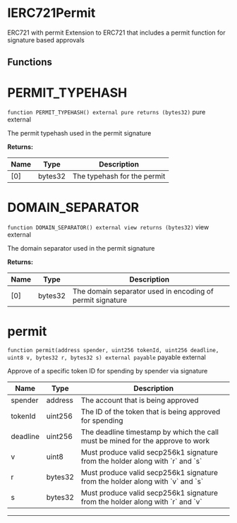 

# IERC721Permit

ERC721 with permit
Extension to ERC721 that includes a permit function for signature based approvals




## Functions
# PERMIT_TYPEHASH


`function PERMIT_TYPEHASH() external pure returns (bytes32)` pure external

The permit typehash used in the permit signature




**Returns:**

| Name | Type | Description |
| ---- | ---- | ----------- |
| [0] | bytes32 | The typehash for the permit |

# DOMAIN_SEPARATOR


`function DOMAIN_SEPARATOR() external view returns (bytes32)` view external

The domain separator used in the permit signature




**Returns:**

| Name | Type | Description |
| ---- | ---- | ----------- |
| [0] | bytes32 | The domain separator used in encoding of permit signature |

# permit


`function permit(address spender, uint256 tokenId, uint256 deadline, uint8 v, bytes32 r, bytes32 s) external payable` payable external

Approve of a specific token ID for spending by spender via signature



| Name | Type | Description |
| ---- | ---- | ----------- |
| spender | address | The account that is being approved |
| tokenId | uint256 | The ID of the token that is being approved for spending |
| deadline | uint256 | The deadline timestamp by which the call must be mined for the approve to work |
| v | uint8 | Must produce valid secp256k1 signature from the holder along with &#x60;r&#x60; and &#x60;s&#x60; |
| r | bytes32 | Must produce valid secp256k1 signature from the holder along with &#x60;v&#x60; and &#x60;s&#x60; |
| s | bytes32 | Must produce valid secp256k1 signature from the holder along with &#x60;r&#x60; and &#x60;v&#x60; |




---


